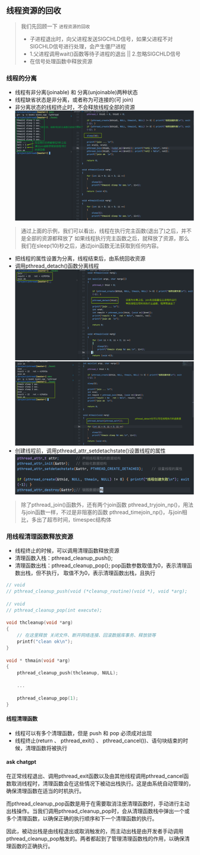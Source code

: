 ## 线程资源的回收

> 我们先回顾一下 `进程资源的回收`
> - 子进程退出时，向父进程发送SIGCHLD信号，如果父进程不对SIGCHLD信号进行处理，会产生僵尸进程
> - 1.父进程调用wait()函数等待子进程的退出 || 2.忽略SIGCHLD信号
> - 在信号处理函数中释放资源

### 线程的分离
- 线程有非分离(joinable) 和 分离(unjoinable)两种状态
- 线程缺省状态是非分离，或者称为可连接的(可 join)
- 非分离状态的线程终止时，不会释放线程全部的资源
![](images/2023-05-27-18-43-25.png)
> 通过上面的示例，我们可以看出，线程在执行完主函数(退出了)之后，并不是全部的资源都释放了
> 如果线程执行完主函数之后，就释放了资源，那么我们在sleep(10)秒之后，通过join函数无法获取到任何内容。

- 把线程的属性设置为分离，线程结束后，由系统回收资源
- 调用pthread_detach()函数分离线程
![](images/2023-05-27-19-14-14.png)
![](images/2023-05-27-19-15-54.png)
- 创建线程前，调用pthread_attr_setdetachstate()设置线程的属性
![](images/2023-05-27-19-23-05.png)

> 除了pthread_join()函数外，还有两个join函数
> pthread_tryjoin_np()，用法与join函数一样，不过是非阻塞的函数
> pthread_timejoin_np()，与join相比，多出了超市时间，timespec结构体

### 用线程清理函数释放资源
- 线程终止的时候，可以调用清理函数释放资源
- 清理函数入栈：pthread_cleanup_push();
- 清理函数出栈：pthread_cleanup_pop();
pop函数参数取值为0，表示清理函数出栈，但不执行，
取值不为0，表示清理函数出栈，且执行
```cpp
// void
// pthread_cleanup_push(void (*cleanup_routine)(void *), void *arg);

// void
// pthread_cleanup_pop(int execute);

void thcleanup(void *arg)
{
    // 在这里释放 关闭文件、断开网络连接、回滚数据库事务、释放锁等
    printf("clean ok\n");
}

void * thmain(void *arg)
{
    pthread_cleanup_push(thcleanup, NULL);

    ...

    pthread_cleanup_pop(1);
}
```

#### 线程清理函数
- 线程可以有多个清理函数，但是 push 和 pop 必须成对出现
- 线程终止(return 、 pthread_exit() 、 pthread_cancel())、语句块结束的时候，清理函数将被执行

#### ask chatgpt
在正常线程退出、调用pthread_exit函数以及由其他线程调用pthread_cancel函数取消线程时，清理函数会在这些情况下被动出栈执行。这是由系统自动管理的，确保清理函数在适当的时机执行。

而pthread_cleanup_pop函数是用于在需要取消注册清理函数时，手动进行主动出栈操作。当我们调用pthread_cleanup_pop时，会从清理函数栈中弹出一个或多个清理函数，以确保正确的执行顺序和下一个清理函数的执行。

因此，被动出栈是由线程退出或取消触发的，而主动出栈是由开发者手动调用pthread_cleanup_pop触发的。两者都起到了管理清理函数栈的作用，以确保清理函数的正确执行。